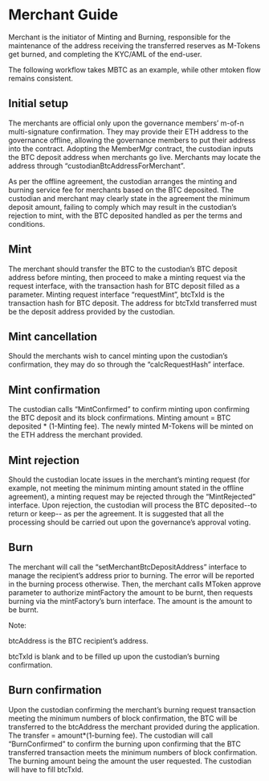Merchant Guide
===
Merchant is the initiator of Minting and Burning, responsible for the maintenance of the address receiving the transferred reserves as M-Tokens get burned, and completing the KYC/AML of the end-user.

The following workflow takes MBTC as an example, while other mtoken flow remains consistent.

Initial setup
---
The merchants are official only upon the governance members’ m-of-n multi-signature confirmation. They may provide their ETH address to the governance offline, allowing the governance members to put their address into the contract.
Adopting the MemberMgr contract, the custodian inputs the BTC deposit address when merchants go live. Merchants may locate the address through “custodianBtcAddressForMerchant”.

As per the offline agreement, the custodian arranges the minting and burning service fee for merchants based on the BTC deposited. The custodian and merchant may clearly state in the agreement the minimum deposit amount, failing to comply which may result in the custodian’s rejection to mint, with the BTC deposited handled as per the terms and conditions.

Mint
---
The merchant should transfer the BTC to the custodian’s BTC deposit address before minting, then proceed to make a minting request via the request interface, with the transaction hash for BTC deposit filled as a parameter. Minting request interface “requestMint”, btcTxId is the transaction hash for BTC deposit. The address for btcTxId transferred must be the deposit address provided by the custodian.

Mint cancellation
---
Should the merchants wish to cancel minting upon the custodian’s confirmation, they may do so through the “calcRequestHash” interface.

Mint confirmation
---
The custodian calls “MintConfirmed” to confirm minting upon confirming the BTC deposit and its block confirmations. Minting amount = BTC deposited * (1-Minting fee). The newly minted M-Tokens will be minted on the ETH address the merchant provided.

Mint rejection
---
Should the custodian locate issues in the merchant’s minting request (for example, not meeting the minimum minting amount stated in the offline agreement), a minting request may be rejected through the “MintRejected” interface. Upon rejection, the custodian will process the BTC deposited--to return or keep-- as per the agreement. It is suggested that all the processing should be carried out upon the governance’s approval voting.
    
Burn
---
The merchant will call the “setMerchantBtcDepositAddress” interface to manage the recipient’s address prior to burning. The error will be reported in the burning process otherwise. 
Then, the merchant calls MToken approve parameter to authorize mintFactory the amount to be burnt, then requests burning via the mintFactory’s burn interface. The amount is the amount to be burnt. 

Note:

btcAddress is the BTC recipient’s address.

btcTxId is blank and to be filled up upon the custodian’s burning confirmation.

Burn confirmation
---
Upon the custodian confirming the merchant’s burning request transaction meeting the minimum numbers of block confirmation, the BTC will be transferred to the btcAddress the merchant provided during the application. The transfer = amount*(1-burning fee). The custodian will call “BurnConfirmed” to confirm the burning upon confirming that the BTC transferred transaction meets the minimum numbers of block confirmation. The burning amount being the amount the user requested. The custodian will have to fill btcTxId.
